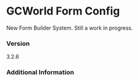 # GCWorld Form Config

New Form Builder System.  Still a work in progress.




### Version
3.2.6

### Additional Information

